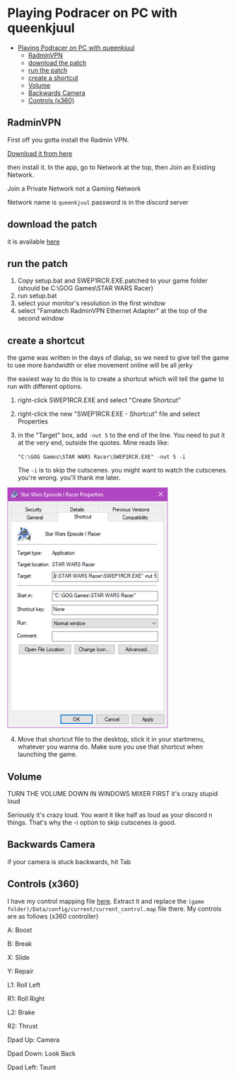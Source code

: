 # Playing Podracer on PC with queenkjuul

- [Playing Podracer on PC with queenkjuul](#playing-podracer-on-pc-with-queenkjuul)
  - [RadminVPN](#radminvpn)
  - [download the patch](#download-the-patch)
  - [run the patch](#run-the-patch)
  - [create a shortcut](#create-a-shortcut)
  - [Volume](#volume)
  - [Backwards Camera](#backwards-camera)
  - [Controls (x360)](#controls-x360)

## RadminVPN

First off you gotta install the Radmin VPN. 

[Download it from here](https://www.radmin-vpn.com/)

then install it. In the app, go to Network at the top, then Join an Existing Network.

Join a Private Network not a Gaming Network

Network name is `queenkjuul`
password is in the discord server

## download the patch

it is available [here](assets/Podracer_Patch.zip)

## run the patch

1. Copy setup.bat and SWEP1RCR.EXE.patched to your game folder (should be C:\GOG Games\STAR WARS Racer)
2. run setup.bat
3. select your monitor's resolution in the first window
4. select "Famatech RadminVPN Ethernet Adapter" at the top of the second window

## create a shortcut

the game was written in the days of dialup, so we need to give tell the game to use more bandwidth or else movement online will be all jerky

the easiest way to do this is to create a shortcut which will tell the game to run with different options. 

1. right-click SWEP1RCR.EXE and select "Create Shortcut"
2. right-click the new "SWEP1RCR.EXE - Shortcut" file and select Properties
3. in the "Target" box, add `-nut 5` to the end of the line. You need to put it at the very end, outside the quotes. Mine reads like: 
   
    ```"C:\GOG Games\STAR WARS Racer\SWEP1RCR.EXE" -nut 5 -i```

    The `-i` is to skip the cutscenes. you might want to watch the cutscenes. you're wrong. you'll thank me later. 

![](assets/shortcut.png)

4. Move that shortcut file to the desktop, stick it in your startmenu, whatever you wanna do. Make sure you use that shortcut when launching the game. 

## Volume

TURN THE VOLUME DOWN IN WINDOWS MIXER FIRST it's crazy stupid loud

Seriously it's crazy loud. You want it like half as loud as your discord n things. That's why the -i option to skip cutscenes is good. 

## Backwards Camera

if your camera is stuck backwards, hit Tab

## Controls (x360)

I have my control mapping file [here](assets/current_control.zip). Extract it and replace the `(game folder)/Data/config/current/current_control.map` file there. My controls are as follows (x360 controller)


A: Boost

B: Break

X: Slide

Y: Repair

L1: Roll Left

R1: Roll Right

L2: Brake

R2: Thrust

Dpad Up: Camera

Dpad Down: Look Back

Dpad Left: Taunt
